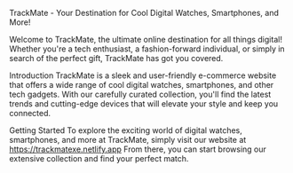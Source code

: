 TrackMate - Your Destination for Cool Digital Watches, Smartphones, and More!

Welcome to TrackMate, the ultimate online destination for all things digital! Whether you're a tech enthusiast, a fashion-forward individual, or simply in 
search of the perfect gift, TrackMate has got you covered.

Introduction
TrackMate is a sleek and user-friendly e-commerce website that offers a wide range of cool digital watches, smartphones, and other tech gadgets. With our 
carefully curated collection, you'll find the latest trends and cutting-edge devices that will elevate your style and keep you connected.


Getting Started
To explore the exciting world of digital watches, smartphones, and more at TrackMate, simply visit our website at https://trackmatexe.netlify.app From 
there, you can start browsing our extensive collection and find your perfect match.
